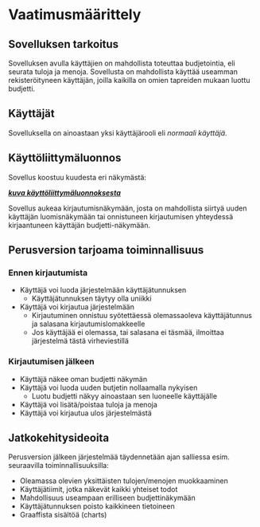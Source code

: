 # Vaatimusmäärittely

## Sovelluksen tarkoitus

Sovelluksen avulla käyttäjien on mahdollista toteuttaa budjetointia, eli seurata tuloja ja menoja. Sovellusta on mahdollista käyttää useamman rekisteröityneen käyttäjän, joilla kaikilla on omien tapreiden mukaan luottu budjetti.

## Käyttäjät

Sovelluksella on ainoastaan yksi käyttäjärooli eli _normaali käyttäjä_. 

## Käyttöliittymäluonnos

Sovellus koostuu kuudesta eri näkymästä:

[**_kuva käyttöliittymäluonnoksesta_**](./OHTE_harjoitustyo_luonnos_budjettisovellus.pdf)

Sovellus aukeaa kirjautumisnäkymään, josta on mahdollista siirtyä uuden käyttäjän luomisnäkymään tai onnistuneen kirjautumisen yhteydessä kirjaantuneen käyttäjän budjetti-näkymään.

## Perusversion tarjoama toiminnallisuus

### Ennen kirjautumista

- Käyttäjä voi luoda järjestelmään käyttäjätunnuksen
  - Käyttäjätunnuksen täytyy olla uniikki
- Käyttäjä voi kirjautua järjestelmään
  - Kirjautuminen onnistuu syötettäessä olemassaoleva käyttäjätunnus ja salasana kirjautumislomakkeelle
  - Jos käyttäjää ei olemassa, tai salasana ei täsmää, ilmoittaa järjestelmä tästä virheviestillä

### Kirjautumisen jälkeen

- Käyttäjä näkee oman budjetti näkymän
- Käyttäjä voi luoda uuden butjetin nollaamalla nykyisen
  - Luotu budjetti näkyy ainoastaan sen luoneelle käyttäjälle
- Käyttäjä voi lisätä/poistaa tuloja ja menoja
- Käyttäjä voi kirjautua ulos järjestelmästä

## Jatkokehitysideoita

Perusversion jälkeen järjestelmää täydennetään ajan salliessa esim. seuraavilla toiminnallisuuksilla:

- Oleamassa olevien yksittäisten tulojen/menojen muokkaaminen 
- Käyttäjätiimit, jotka näkevät kaikki yhteiset todot
- Mahdollisuus useampaan erilliseen budjettinäkymään
- Käyttäjätunnuksen poisto kaikkineen tietoineen
- Graaffista sisältöä (charts)